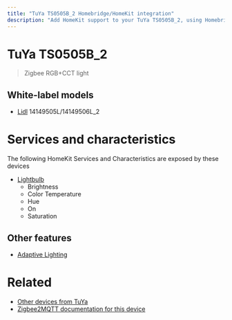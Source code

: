 ```yaml
---
title: "TuYa TS0505B_2 Homebridge/HomeKit integration"
description: "Add HomeKit support to your TuYa TS0505B_2, using Homebridge, Zigbee2MQTT and homebridge-z2m."
---
```

<!---
This file has been GENERATED using src/docgen/docgen.ts
DO NOT EDIT THIS FILE MANUALLY!
-->
# TuYa TS0505B_2
> Zigbee RGB+CCT light


## White-label models
* [Lidl](../index.md#lidl) 14149505L/14149506L_2

# Services and characteristics
The following HomeKit Services and Characteristics are exposed by
these devices

* [Lightbulb](../../light.md)
  * Brightness
  * Color Temperature
  * Hue
  * On
  * Saturation

## Other features
* [Adaptive Lighting](../../light.md)

# Related
* [Other devices from TuYa](../index.md#tuya)
* [Zigbee2MQTT documentation for this device](https://www.zigbee2mqtt.io/devices/TS0505B_2.html)